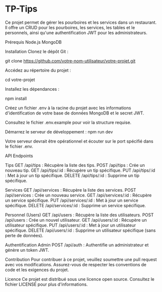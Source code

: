 # TP-Tips

Ce projet permet de gérer les pourboires et les services dans un restaurant. Il offre un CRUD pour les pourboires, les services, les tables et le personnels, ainsi qu'une authentification JWT pour les administrateurs.

Prérequis
Node.js
MongoDB

Installation
Clonez le dépôt Git :

git clone https://github.com/votre-nom-utilisateur/votre-projet.git

Accédez au répertoire du projet :

cd votre-projet

Installez les dépendances :

npm install

Créez un fichier .env à la racine du projet avec les informations d'identification de votre base de données MongoDB et le secret JWT.

Consultez le fichier .env.example pour voir la structure requise.

Démarrez le serveur de développement :
npm run dev

Votre serveur devrait être opérationnel et écouter sur le port spécifié dans le fichier .env.

API Endpoints

Tips
GET /api/tips : Récupère la liste des tips.
POST /api/tips : Crée un nouveau tip.
GET /api/tips/:id : Récupère un tip spécifique.
PUT /api/tips/:id : Met à jour un tip spécifique.
DELETE /api/tips/:id : Supprime un tip spécifique.

Services
GET /api/services : Récupère la liste des services.
POST /api/services : Crée un nouveau service.
GET /api/services/:id : Récupère un service spécifique.
PUT /api/services/:id : Met à jour un service spécifique.
DELETE /api/services/:id : Supprime un service spécifique.

Personnel (Users)
GET /api/users : Récupère la liste des utilisateurs.
POST /api/users : Crée un nouvel utilisateur.
GET /api/users/:id : Récupère un utilisateur spécifique.
PUT /api/users/:id : Met à jour un utilisateur spécifique.
DELETE /api/users/:id : Supprime un utilisateur spécifique (sans perte de données).

Authentification Admin
POST /api/auth : Authentifie un administrateur et génère un token JWT.

Contribution
Pour contribuer à ce projet, veuillez soumettre une pull request avec vos modifications. Assurez-vous de respecter les conventions de code et les exigences du projet.

Licence
Ce projet est distribué sous une licence open source. Consultez le fichier LICENSE pour plus d'informations.
